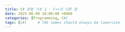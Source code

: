 ```yaml
---
title: C# 문법 기초 1 - C++과 다른 점
date: 2025-06-09 18:00:00 +0900
categories: [Programming, C#]
tags: [c#]     # TAG names should always be lowercase
---
```

